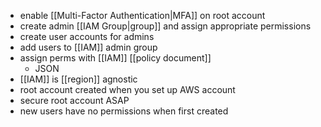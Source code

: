 - enable [[Multi-Factor Authentication|MFA]] on root account
- create admin [[IAM Group|group]] and assign appropriate permissions
- create user accounts for admins
- add users to [[IAM]] admin group
- assign perms with [[IAM]] [[policy document]]
    - JSON
- [[IAM]] is [[region]] agnostic
- root account created when you set up AWS account
- secure root account ASAP
- new users have no permissions when first created
